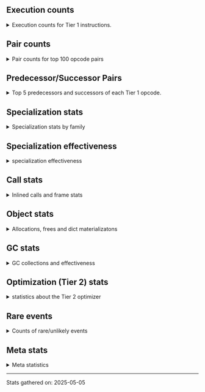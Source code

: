 ## Execution counts

<details>
<summary> Execution counts for Tier 1 instructions. </summary>


The "miss ratio" column shows the percentage of times the instruction
executed that it deoptimized. When this happens, the base unspecialized
instruction is not counted.

<table>
<thead>
<tr>
<th align="left">Name</th>
<th align="right">Base Count</th>
<th align="right">Head Count</th>
<th align="right">Change</th>
</tr>
</thead>
<tbody>
<tr>
<td align="left">BUILD_TUPLE</td>
<td align="right">3,787,380</td>
<td align="right">19,380</td>
<td align="right">-99.5%</td>
</tr>
<tr>
<td align="left">EXTENDED_ARG</td>
<td align="right">4,617,600</td>
<td align="right">271,120</td>
<td align="right">-94.1%</td>
</tr>
<tr>
<td align="left">CALL_METHOD_DESCRIPTOR_FAST_WITH_KEYWORDS</td>
<td align="right">2,328,000</td>
<td align="right">154,760</td>
<td align="right">-93.4%</td>
</tr>
<tr>
<td align="left">CALL_BOUND_METHOD_GENERAL</td>
<td align="right">2,764,800</td>
<td align="right">202,340</td>
<td align="right">-92.7%</td>
</tr>
<tr>
<td align="left">NOP</td>
<td align="right">2,803,260</td>
<td align="right">268,860</td>
<td align="right">-90.4%</td>
</tr>
<tr>
<td align="left">CALL_BUILTIN_O</td>
<td align="right">9,436,800</td>
<td align="right">906,320</td>
<td align="right">-90.4%</td>
</tr>
<tr>
<td align="left">POP_TOP</td>
<td align="right">24,020,700</td>
<td align="right">2,352,700</td>
<td align="right">-90.2%</td>
</tr>
<tr>
<td align="left">LOAD_ATTR_METHOD_NO_DICT</td>
<td align="right">8,107,320</td>
<td align="right">816,320</td>
<td align="right">-89.9%</td>
</tr>
<tr>
<td align="left">CALL_METHOD_DESCRIPTOR_FAST</td>
<td align="right">5,664,000</td>
<td align="right">574,300</td>
<td align="right">-89.9%</td>
</tr>
<tr>
<td align="left">LOAD_CONST_IMMORTAL</td>
<td align="right">24,096,640</td>
<td align="right">2,677,060</td>
<td align="right">-88.9%</td>
</tr>
<tr>
<td align="left">POP_JUMP_IF_NONE</td>
<td align="right">8,640,000</td>
<td align="right">979,160</td>
<td align="right">-88.7%</td>
</tr>
<tr>
<td align="left">CALL_TYPE_1</td>
<td align="right">2,841,600</td>
<td align="right">323,040</td>
<td align="right">-88.6%</td>
</tr>
<tr>
<td align="left">IS_OP</td>
<td align="right">5,702,460</td>
<td align="right">665,340</td>
<td align="right">-88.3%</td>
</tr>
<tr>
<td align="left">LOAD_FAST_LOAD_FAST</td>
<td align="right">7,147,500</td>
<td align="right">852,080</td>
<td align="right">-88.1%</td>
</tr>
<tr>
<td align="left">LOAD_GLOBAL_BUILTIN</td>
<td align="right">26,208,060</td>
<td align="right">3,210,700</td>
<td align="right">-87.7%</td>
</tr>
<tr>
<td align="left">RETURN_VALUE</td>
<td align="right">29,555,240</td>
<td align="right">3,636,540</td>
<td align="right">-87.7%</td>
</tr>
<tr>
<td align="left">LOAD_ATTR_NONDESCRIPTOR_WITH_VALUES</td>
<td align="right">5,894,400</td>
<td align="right">776,640</td>
<td align="right">-86.8%</td>
</tr>
<tr>
<td align="left">STORE_FAST</td>
<td align="right">28,281,480</td>
<td align="right">3,871,820</td>
<td align="right">-86.3%</td>
</tr>
<tr>
<td align="left">TO_BOOL_INT</td>
<td align="right">2,539,200</td>
<td align="right">347,860</td>
<td align="right">-86.3%</td>
</tr>
<tr>
<td align="left">CALL_PY_GENERAL</td>
<td align="right">3,033,660</td>
<td align="right">453,780</td>
<td align="right">-85.0%</td>
</tr>
<tr>
<td align="left">BINARY_OP</td>
<td align="right">5,271,980</td>
<td align="right">807,520</td>
<td align="right">-84.7%</td>
</tr>
<tr>
<td align="left">CALL_LEN</td>
<td align="right">5,193,600</td>
<td align="right">800,960</td>
<td align="right">-84.6%</td>
</tr>
<tr>
<td align="left">CONTAINS_OP_DICT</td>
<td align="right">2,596,800</td>
<td align="right">405,460</td>
<td align="right">-84.4%</td>
</tr>
<tr>
<td align="left">LOAD_ATTR_METHOD_WITH_VALUES</td>
<td align="right">11,376,120</td>
<td align="right">1,814,360</td>
<td align="right">-84.1%</td>
</tr>
<tr>
<td align="left">LOAD_FAST</td>
<td align="right">143,459,920</td>
<td align="right">23,364,400</td>
<td align="right">-83.7%</td>
</tr>
<tr>
<td align="left">JUMP_FORWARD</td>
<td align="right">2,635,260</td>
<td align="right">443,920</td>
<td align="right">-83.2%</td>
</tr>
<tr>
<td align="left">CALL_METHOD_DESCRIPTOR_NOARGS</td>
<td align="right">3,129,660</td>
<td align="right">530,460</td>
<td align="right">-83.1%</td>
</tr>
<tr>
<td align="left">LOAD_ATTR_INSTANCE_VALUE</td>
<td align="right">49,332,260</td>
<td align="right">8,377,100</td>
<td align="right">-83.0%</td>
</tr>
<tr>
<td align="left">TO_BOOL_BOOL</td>
<td align="right">9,086,480</td>
<td align="right">1,562,980</td>
<td align="right">-82.8%</td>
</tr>
<tr>
<td align="left">CALL_PY_EXACT_ARGS</td>
<td align="right">11,317,440</td>
<td align="right">1,976,060</td>
<td align="right">-82.5%</td>
</tr>
<tr>
<td align="left">RESUME_CHECK</td>
<td align="right">23,200,040</td>
<td align="right">4,195,120</td>
<td align="right">-81.9%</td>
</tr>
<tr>
<td align="left">PUSH_NULL</td>
<td align="right">6,222,520</td>
<td align="right">1,132,640</td>
<td align="right">-81.8%</td>
</tr>
<tr>
<td align="left">POP_JUMP_IF_FALSE</td>
<td align="right">35,132,500</td>
<td align="right">6,474,320</td>
<td align="right">-81.6%</td>
</tr>
<tr>
<td align="left">CALL_BUILTIN_FAST</td>
<td align="right">5,899,220</td>
<td align="right">1,090,560</td>
<td align="right">-81.5%</td>
</tr>
<tr>
<td align="left">POP_JUMP_IF_TRUE</td>
<td align="right">5,899,260</td>
<td align="right">1,108,720</td>
<td align="right">-81.2%</td>
</tr>
<tr>
<td align="left">TO_BOOL_ALWAYS_TRUE</td>
<td align="right">8,824,480</td>
<td align="right">1,725,940</td>
<td align="right">-80.4%</td>
</tr>
<tr>
<td align="left">LOAD_ATTR_METHOD_LAZY_DICT</td>
<td align="right">8,938,800</td>
<td align="right">1,840,060</td>
<td align="right">-79.4%</td>
</tr>
<tr>
<td align="left">COMPARE_OP_INT</td>
<td align="right">11,956,100</td>
<td align="right">2,541,780</td>
<td align="right">-78.7%</td>
</tr>
<tr>
<td align="left">LOAD_GLOBAL_MODULE</td>
<td align="right">15,203,300</td>
<td align="right">3,320,420</td>
<td align="right">-78.2%</td>
</tr>
<tr>
<td align="left">LOAD_CONST_MORTAL</td>
<td align="right">5,731,340</td>
<td align="right">1,268,000</td>
<td align="right">-77.9%</td>
</tr>
<tr>
<td align="left">CALL_METHOD_DESCRIPTOR_O</td>
<td align="right">5,847,660</td>
<td align="right">1,320,060</td>
<td align="right">-77.4%</td>
</tr>
<tr>
<td align="left">CALL_BOUND_METHOD_EXACT_ARGS</td>
<td align="right">5,905,200</td>
<td align="right">1,377,600</td>
<td align="right">-76.7%</td>
</tr>
<tr>
<td align="left">LOAD_SMALL_INT</td>
<td align="right">9,019,260</td>
<td align="right">2,156,760</td>
<td align="right">-76.1%</td>
</tr>
<tr>
<td align="left">ENTER_EXECUTOR</td>
<td align="right">2,766,080</td>
<td align="right">1,194,900</td>
<td align="right">-56.8%</td>
</tr>
<tr>
<td align="left">FOR_ITER_TUPLE</td>
<td align="right">80,640</td>
<td align="right">52,580</td>
<td align="right">-34.8%</td>
</tr>
<tr>
<td align="left">GET_ITER</td>
<td align="right">327,420</td>
<td align="right">271,300</td>
<td align="right">-17.1%</td>
</tr>
<tr>
<td align="left">STORE_FAST_STORE_FAST</td>
<td align="right">192,060</td>
<td align="right">164,000</td>
<td align="right">-14.6%</td>
</tr>
<tr>
<td align="left">UNPACK_SEQUENCE_TWO_TUPLE</td>
<td align="right">192,060</td>
<td align="right">164,000</td>
<td align="right">-14.6%</td>
</tr>
<tr>
<td align="left">CALL_NON_PY_GENERAL</td>
<td align="right">365,100</td>
<td align="right">337,040</td>
<td align="right">-7.7%</td>
</tr>
<tr>
<td align="left">FOR_ITER</td>
<td align="right">402,080</td>
<td align="right">374,000</td>
<td align="right">-7.0%</td>
</tr>
<tr>
<td align="left">LOAD_ATTR</td>
<td align="right">403,960</td>
<td align="right">375,880</td>
<td align="right">-7.0%</td>
</tr>
<tr>
<td align="left">COMPARE_OP</td>
<td align="right">299,160</td>
<td align="right">307,400</td>
<td align="right">2.8%</td>
</tr>
<tr>
<td align="left">TO_BOOL_NONE</td>
<td align="right">58,800</td>
<td align="right">58,560</td>
<td align="right">-0.4%</td>
</tr>
<tr>
<td align="left">STORE_SUBSCR_DICT</td>
<td align="right">3,768,000</td>
<td align="right"></td>
<td align="right"></td>
</tr>
<tr>
<td align="left">STORE_ATTR_INSTANCE_VALUE</td>
<td align="right">864,000</td>
<td align="right">864,000</td>
<td align="right">0.0%</td>
</tr>
<tr>
<td align="left">POP_ITER</td>
<td align="right">309,460</td>
<td align="right">309,460</td>
<td align="right">0.0%</td>
</tr>
<tr>
<td align="left">COPY</td>
<td align="right">249,600</td>
<td align="right">249,600</td>
<td align="right">0.0%</td>
</tr>
<tr>
<td align="left">JUMP_BACKWARD_JIT</td>
<td align="right">194,620</td>
<td align="right">194,620</td>
<td align="right">0.0%</td>
</tr>
<tr>
<td align="left">LOAD_ATTR_MODULE</td>
<td align="right">192,300</td>
<td align="right">192,300</td>
<td align="right">0.0%</td>
</tr>
<tr>
<td align="left">SWAP</td>
<td align="right">192,000</td>
<td align="right">192,000</td>
<td align="right">0.0%</td>
</tr>
<tr>
<td align="left">CALL_BUILTIN_CLASS</td>
<td align="right">153,660</td>
<td align="right">153,660</td>
<td align="right">0.0%</td>
</tr>
<tr>
<td align="left">POP_JUMP_IF_NOT_NONE</td>
<td align="right">115,260</td>
<td align="right">115,260</td>
<td align="right">0.0%</td>
</tr>
<tr>
<td align="left">CALL_ISINSTANCE</td>
<td align="right">115,200</td>
<td align="right">115,200</td>
<td align="right">0.0%</td>
</tr>
<tr>
<td align="left">CALL_KW_NON_PY</td>
<td align="right">96,000</td>
<td align="right">96,000</td>
<td align="right">0.0%</td>
</tr>
<tr>
<td align="left">BINARY_SUBSCR_TUPLE_INT</td>
<td align="right">76,860</td>
<td align="right">76,860</td>
<td align="right">0.0%</td>
</tr>
<tr>
<td align="left">INTERPRETER_EXIT</td>
<td align="right">76,800</td>
<td align="right">76,800</td>
<td align="right">0.0%</td>
</tr>
<tr>
<td align="left">BUILD_MAP</td>
<td align="right">76,800</td>
<td align="right">76,800</td>
<td align="right">0.0%</td>
</tr>
<tr>
<td align="left">BINARY_OP_ADD_INT</td>
<td align="right">76,800</td>
<td align="right">76,800</td>
<td align="right">0.0%</td>
</tr>
<tr>
<td align="left">EXIT_INIT_CHECK</td>
<td align="right">57,600</td>
<td align="right">57,600</td>
<td align="right">0.0%</td>
</tr>
<tr>
<td align="left">CALL_ALLOC_AND_ENTER_INIT</td>
<td align="right">57,600</td>
<td align="right">57,600</td>
<td align="right">0.0%</td>
</tr>
<tr>
<td align="left">CALL_KW_PY</td>
<td align="right">57,600</td>
<td align="right">57,600</td>
<td align="right">0.0%</td>
</tr>
<tr>
<td align="left">TO_BOOL</td>
<td align="right">38,540</td>
<td align="right">38,540</td>
<td align="right">0.0%</td>
</tr>
<tr>
<td align="left">BINARY_SUBSCR_LIST_INT</td>
<td align="right">38,400</td>
<td align="right">38,400</td>
<td align="right">0.0%</td>
</tr>
<tr>
<td align="left">COMPARE_OP_STR</td>
<td align="right">38,400</td>
<td align="right">38,400</td>
<td align="right">0.0%</td>
</tr>
<tr>
<td align="left">FOR_ITER_LIST</td>
<td align="right">38,400</td>
<td align="right">38,400</td>
<td align="right">0.0%</td>
</tr>
<tr>
<td align="left">CALL_FUNCTION_EX</td>
<td align="right">19,320</td>
<td align="right">19,320</td>
<td align="right">0.0%</td>
</tr>
<tr>
<td align="left">CONTAINS_OP</td>
<td align="right">19,240</td>
<td align="right">19,240</td>
<td align="right">0.0%</td>
</tr>
<tr>
<td align="left">BINARY_SUBSCR_DICT</td>
<td align="right">19,200</td>
<td align="right">19,200</td>
<td align="right">0.0%</td>
</tr>
<tr>
<td align="left">FOR_ITER_RANGE</td>
<td align="right">1,020</td>
<td align="right">1,020</td>
<td align="right">0.0%</td>
</tr>
<tr>
<td align="left">CALL</td>
<td align="right">260</td>
<td align="right">260</td>
<td align="right">0.0%</td>
</tr>
<tr>
<td align="left">LOAD_GLOBAL</td>
<td align="right">180</td>
<td align="right">180</td>
<td align="right">0.0%</td>
</tr>
<tr>
<td align="left">LOAD_DEREF</td>
<td align="right">120</td>
<td align="right">120</td>
<td align="right">0.0%</td>
</tr>
<tr>
<td align="left">MAKE_FUNCTION</td>
<td align="right">60</td>
<td align="right">60</td>
<td align="right">0.0%</td>
</tr>
<tr>
<td align="left">BUILD_LIST</td>
<td align="right">60</td>
<td align="right">60</td>
<td align="right">0.0%</td>
</tr>
<tr>
<td align="left">CALL_INTRINSIC_1</td>
<td align="right">60</td>
<td align="right">60</td>
<td align="right">0.0%</td>
</tr>
<tr>
<td align="left">COPY_FREE_VARS</td>
<td align="right">60</td>
<td align="right">60</td>
<td align="right">0.0%</td>
</tr>
<tr>
<td align="left">LIST_EXTEND</td>
<td align="right">60</td>
<td align="right">60</td>
<td align="right">0.0%</td>
</tr>
<tr>
<td align="left">MAKE_CELL</td>
<td align="right">60</td>
<td align="right">60</td>
<td align="right">0.0%</td>
</tr>
<tr>
<td align="left">SET_FUNCTION_ATTRIBUTE</td>
<td align="right">60</td>
<td align="right">60</td>
<td align="right">0.0%</td>
</tr>
<tr>
<td align="left">STORE_DEREF</td>
<td align="right">60</td>
<td align="right">60</td>
<td align="right">0.0%</td>
</tr>
<tr>
<td align="left">BINARY_OP_SUBTRACT_FLOAT</td>
<td align="right">60</td>
<td align="right">60</td>
<td align="right">0.0%</td>
</tr>
<tr>
<td align="left">BINARY_SUBSCR</td>
<td align="right">20</td>
<td align="right">20</td>
<td align="right">0.0%</td>
</tr>
<tr>
<td align="left">UNPACK_SEQUENCE</td>
<td align="right">20</td>
<td align="right">20</td>
<td align="right">0.0%</td>
</tr>
<tr>
<td align="left">NOT_TAKEN</td>
<td align="right"></td>
<td align="right">52,580</td>
<td align="right"></td>
</tr>
</tbody>
</table>


</details>

## Pair counts

<details>
<summary> Pair counts for top 100 opcode pairs </summary>


Pairs of specialized operations that deoptimize and are then followed by
the corresponding unspecialized instruction are not counted as pairs.

Not included in comparative output.


</details>

## Predecessor/Successor Pairs

<details>
<summary> Top 5 predecessors and successors of each Tier 1 opcode. </summary>


This does not include the unspecialized instructions that occur after a
specialized instruction deoptimizes.

Not included in comparative output.


</details>

## Specialization stats

<details>
<summary> Specialization stats by family </summary>

### BINARY_OP

<details>
<summary> specialization stats for BINARY_OP family </summary>

<table>
<thead>
<tr>
<th align="left">Kind</th>
<th align="right">Base Count</th>
<th align="right">Base Ratio</th>
<th align="right">Head Count</th>
<th align="right">Head Ratio</th>
<th align="right">Change</th>
</tr>
</thead>
<tbody>
<tr>
<td align="left">
deferred
<details>
<summary>ⓘ</summary>

Lists the number of "deferred" (i.e. not specialized) instructions executed.
</details>
</td>
<td align="right">5,270,420</td>
<td align="right">98.5%</td>
<td align="right">807,080</td>
<td align="right">91.3%</td>
<td align="right">-84.7%</td>
</tr>
<tr>
<td align="left">
hit
<details>
<summary>ⓘ</summary>

Specialized instructions that complete.
</details>
</td>
<td align="right">76,860</td>
<td align="right">1.4%</td>
<td align="right">76,860</td>
<td align="right">8.7%</td>
<td align="right">0.0%</td>
</tr>
</tbody>
</table>

<table>
<thead>
<tr>
<th align="left">Success</th>
<th align="right">Base Count</th>
<th align="right">Base Ratio</th>
<th align="right">Head Count</th>
<th align="right">Head Ratio</th>
<th align="right">Change</th>
</tr>
</thead>
<tbody>
<tr>
<td align="left">Failure</td>
<td align="right">1,540</td>
<td align="right">98.7%</td>
<td align="right">420</td>
<td align="right">95.5%</td>
<td align="right">-72.7%</td>
</tr>
<tr>
<td align="left">Success</td>
<td align="right">20</td>
<td align="right">1.3%</td>
<td align="right">20</td>
<td align="right">4.5%</td>
<td align="right">0.0%</td>
</tr>
</tbody>
</table>

<table>
<thead>
<tr>
<th align="left">Failure kind</th>
<th align="right">Base Count</th>
<th align="right">Base Ratio</th>
<th align="right">Head Count</th>
<th align="right">Head Ratio</th>
<th align="right">Change</th>
</tr>
</thead>
<tbody>
<tr>
<td align="left">add other</td>
<td align="right">1,500</td>
<td align="right">97.4%</td>
<td align="right">380</td>
<td align="right">90.5%</td>
<td align="right">-74.7%</td>
</tr>
<tr>
<td align="left">rshift</td>
<td align="right">40</td>
<td align="right">2.6%</td>
<td align="right">40</td>
<td align="right">9.5%</td>
<td align="right">0.0%</td>
</tr>
</tbody>
</table>


</details>

### BINARY_SUBSCR

<details>
<summary> specialization stats for BINARY_SUBSCR family </summary>

<table>
<thead>
<tr>
<th align="left">Kind</th>
<th align="right">Base Count</th>
<th align="right">Base Ratio</th>
<th align="right">Head Count</th>
<th align="right">Head Ratio</th>
<th align="right">Change</th>
</tr>
</thead>
<tbody>
<tr>
<td align="left">
hit
<details>
<summary>ⓘ</summary>

Specialized instructions that complete.
</details>
</td>
<td align="right">1,363,260</td>
<td align="right">100.0%</td>
<td align="right">1,363,260</td>
<td align="right">100.0%</td>
<td align="right">0.0%</td>
</tr>
</tbody>
</table>

<table>
<thead>
<tr>
<th align="left">Success</th>
<th align="right">Base Count</th>
<th align="right">Base Ratio</th>
<th align="right">Head Count</th>
<th align="right">Head Ratio</th>
<th align="right">Change</th>
</tr>
</thead>
<tbody>
<tr>
<td align="left">Success</td>
<td align="right">20</td>
<td align="right">100.0%</td>
<td align="right">20</td>
<td align="right">100.0%</td>
<td align="right">0.0%</td>
</tr>
<tr>
<td align="left">Failure</td>
<td align="right">0</td>
<td align="right">0.0%</td>
<td align="right">0</td>
<td align="right">0.0%</td>
<td align="right"></td>
</tr>
</tbody>
</table>


</details>

### CALL

<details>
<summary> specialization stats for CALL family </summary>

<table>
<thead>
<tr>
<th align="left">Kind</th>
<th align="right">Base Count</th>
<th align="right">Base Ratio</th>
<th align="right">Head Count</th>
<th align="right">Head Ratio</th>
<th align="right">Change</th>
</tr>
</thead>
<tbody>
<tr>
<td align="left">
miss
<details>
<summary>ⓘ</summary>

Specialized instructions that deopt.
</details>
</td>
<td align="right">699,600</td>
<td align="right">0.7%</td>
<td align="right">363,000</td>
<td align="right">0.3%</td>
<td align="right">-48.1%</td>
</tr>
<tr>
<td align="left">
deferred
<details>
<summary>ⓘ</summary>

Lists the number of "deferred" (i.e. not specialized) instructions executed.
</details>
</td>
<td align="right">686,400</td>
<td align="right">0.6%</td>
<td align="right">356,160</td>
<td align="right">0.3%</td>
<td align="right">-48.1%</td>
</tr>
<tr>
<td align="left">
hit
<details>
<summary>ⓘ</summary>

Specialized instructions that complete.
</details>
</td>
<td align="right">105,682,020</td>
<td align="right">99.3%</td>
<td align="right">106,012,260</td>
<td align="right">99.7%</td>
<td align="right">0.3%</td>
</tr>
</tbody>
</table>

<table>
<thead>
<tr>
<th align="left">Success</th>
<th align="right">Base Count</th>
<th align="right">Base Ratio</th>
<th align="right">Head Count</th>
<th align="right">Head Ratio</th>
<th align="right">Change</th>
</tr>
</thead>
<tbody>
<tr>
<td align="left">Success</td>
<td align="right">13,460</td>
<td align="right">100.0%</td>
<td align="right">7,100</td>
<td align="right">100.0%</td>
<td align="right">-47.3%</td>
</tr>
<tr>
<td align="left">Failure</td>
<td align="right">0</td>
<td align="right">0.0%</td>
<td align="right">0</td>
<td align="right">0.0%</td>
<td align="right"></td>
</tr>
</tbody>
</table>


</details>

### COMPARE_OP

<details>
<summary> specialization stats for COMPARE_OP family </summary>

<table>
<thead>
<tr>
<th align="left">Kind</th>
<th align="right">Base Count</th>
<th align="right">Base Ratio</th>
<th align="right">Head Count</th>
<th align="right">Head Ratio</th>
<th align="right">Change</th>
</tr>
</thead>
<tbody>
<tr>
<td align="left">
miss
<details>
<summary>ⓘ</summary>

Specialized instructions that deopt.
</details>
</td>
<td align="right">163,920</td>
<td align="right">0.8%</td>
<td align="right">157,320</td>
<td align="right">0.7%</td>
<td align="right">-4.0%</td>
</tr>
<tr>
<td align="left">
deferred
<details>
<summary>ⓘ</summary>

Lists the number of "deferred" (i.e. not specialized) instructions executed.
</details>
</td>
<td align="right">291,840</td>
<td align="right">1.4%</td>
<td align="right">299,360</td>
<td align="right">1.4%</td>
<td align="right">2.6%</td>
</tr>
<tr>
<td align="left">
hit
<details>
<summary>ⓘ</summary>

Specialized instructions that complete.
</details>
</td>
<td align="right">20,859,360</td>
<td align="right">97.8%</td>
<td align="right">20,858,320</td>
<td align="right">97.8%</td>
<td align="right">-0.0%</td>
</tr>
</tbody>
</table>

<table>
<thead>
<tr>
<th align="left">Success</th>
<th align="right">Base Count</th>
<th align="right">Base Ratio</th>
<th align="right">Head Count</th>
<th align="right">Head Ratio</th>
<th align="right">Change</th>
</tr>
</thead>
<tbody>
<tr>
<td align="left">Failure</td>
<td align="right">7,320</td>
<td align="right">70.1%</td>
<td align="right">8,040</td>
<td align="right">72.8%</td>
<td align="right">9.8%</td>
</tr>
<tr>
<td align="left">Success</td>
<td align="right">3,120</td>
<td align="right">29.9%</td>
<td align="right">3,000</td>
<td align="right">27.2%</td>
<td align="right">-3.8%</td>
</tr>
</tbody>
</table>

<table>
<thead>
<tr>
<th align="left">Failure kind</th>
<th align="right">Base Count</th>
<th align="right">Base Ratio</th>
<th align="right">Head Count</th>
<th align="right">Head Ratio</th>
<th align="right">Change</th>
</tr>
</thead>
<tbody>
<tr>
<td align="left">big int</td>
<td align="right">7,320</td>
<td align="right">100.0%</td>
<td align="right">8,040</td>
<td align="right">100.0%</td>
<td align="right">9.8%</td>
</tr>
</tbody>
</table>


</details>

### CONTAINS_OP

<details>
<summary> specialization stats for CONTAINS_OP family </summary>

<table>
<thead>
<tr>
<th align="left">Kind</th>
<th align="right">Base Count</th>
<th align="right">Base Ratio</th>
<th align="right">Head Count</th>
<th align="right">Head Ratio</th>
<th align="right">Change</th>
</tr>
</thead>
<tbody>
<tr>
<td align="left">
deferred
<details>
<summary>ⓘ</summary>

Lists the number of "deferred" (i.e. not specialized) instructions executed.
</details>
</td>
<td align="right">19,200</td>
<td align="right">0.5%</td>
<td align="right">19,200</td>
<td align="right">0.5%</td>
<td align="right">0.0%</td>
</tr>
<tr>
<td align="left">
hit
<details>
<summary>ⓘ</summary>

Specialized instructions that complete.
</details>
</td>
<td align="right">3,840,000</td>
<td align="right">99.5%</td>
<td align="right">3,840,000</td>
<td align="right">99.5%</td>
<td align="right">0.0%</td>
</tr>
</tbody>
</table>

<table>
<thead>
<tr>
<th align="left">Success</th>
<th align="right">Base Count</th>
<th align="right">Base Ratio</th>
<th align="right">Head Count</th>
<th align="right">Head Ratio</th>
<th align="right">Change</th>
</tr>
</thead>
<tbody>
<tr>
<td align="left">Success</td>
<td align="right">0</td>
<td align="right">0.0%</td>
<td align="right">0</td>
<td align="right">0.0%</td>
<td align="right"></td>
</tr>
<tr>
<td align="left">Failure</td>
<td align="right">40</td>
<td align="right">100.0%</td>
<td align="right">40</td>
<td align="right">100.0%</td>
<td align="right">0.0%</td>
</tr>
</tbody>
</table>

<table>
<thead>
<tr>
<th align="left">Failure kind</th>
<th align="right">Base Count</th>
<th align="right">Base Ratio</th>
<th align="right">Head Count</th>
<th align="right">Head Ratio</th>
<th align="right">Change</th>
</tr>
</thead>
<tbody>
<tr>
<td align="left">list</td>
<td align="right">40</td>
<td align="right">100.0%</td>
<td align="right">40</td>
<td align="right">100.0%</td>
<td align="right">0.0%</td>
</tr>
</tbody>
</table>


</details>

### FOR_ITER

<details>
<summary> specialization stats for FOR_ITER family </summary>

<table>
<thead>
<tr>
<th align="left">Kind</th>
<th align="right">Base Count</th>
<th align="right">Base Ratio</th>
<th align="right">Head Count</th>
<th align="right">Head Ratio</th>
<th align="right">Change</th>
</tr>
</thead>
<tbody>
<tr>
<td align="left">
hit
<details>
<summary>ⓘ</summary>

Specialized instructions that complete.
</details>
</td>
<td align="right">120,060</td>
<td align="right">23.0%</td>
<td align="right">92,000</td>
<td align="right">19.7%</td>
<td align="right">-23.4%</td>
</tr>
<tr>
<td align="left">
deferred
<details>
<summary>ⓘ</summary>

Lists the number of "deferred" (i.e. not specialized) instructions executed.
</details>
</td>
<td align="right">401,960</td>
<td align="right">77.0%</td>
<td align="right">373,900</td>
<td align="right">80.2%</td>
<td align="right">-7.0%</td>
</tr>
</tbody>
</table>

<table>
<thead>
<tr>
<th align="left">Success</th>
<th align="right">Base Count</th>
<th align="right">Base Ratio</th>
<th align="right">Head Count</th>
<th align="right">Head Ratio</th>
<th align="right">Change</th>
</tr>
</thead>
<tbody>
<tr>
<td align="left">Failure</td>
<td align="right">120</td>
<td align="right">100.0%</td>
<td align="right">100</td>
<td align="right">100.0%</td>
<td align="right">-16.7%</td>
</tr>
<tr>
<td align="left">Success</td>
<td align="right">0</td>
<td align="right">0.0%</td>
<td align="right">0</td>
<td align="right">0.0%</td>
<td align="right"></td>
</tr>
</tbody>
</table>

<table>
<thead>
<tr>
<th align="left">Failure kind</th>
<th align="right">Base Count</th>
<th align="right">Base Ratio</th>
<th align="right">Head Count</th>
<th align="right">Head Ratio</th>
<th align="right">Change</th>
</tr>
</thead>
<tbody>
<tr>
<td align="left">itertools</td>
<td align="right">80</td>
<td align="right">66.7%</td>
<td align="right">60</td>
<td align="right">60.0%</td>
<td align="right">-25.0%</td>
</tr>
<tr>
<td align="left">enumerate</td>
<td align="right">40</td>
<td align="right">33.3%</td>
<td align="right">40</td>
<td align="right">40.0%</td>
<td align="right">0.0%</td>
</tr>
</tbody>
</table>


</details>

### LOAD_ATTR

<details>
<summary> specialization stats for LOAD_ATTR family </summary>

<table>
<thead>
<tr>
<th align="left">Kind</th>
<th align="right">Base Count</th>
<th align="right">Base Ratio</th>
<th align="right">Head Count</th>
<th align="right">Head Ratio</th>
<th align="right">Change</th>
</tr>
</thead>
<tbody>
<tr>
<td align="left">
deferred
<details>
<summary>ⓘ</summary>

Lists the number of "deferred" (i.e. not specialized) instructions executed.
</details>
</td>
<td align="right">403,320</td>
<td align="right">0.3%</td>
<td align="right">375,260</td>
<td align="right">0.3%</td>
<td align="right">-7.0%</td>
</tr>
<tr>
<td align="left">
hit
<details>
<summary>ⓘ</summary>

Specialized instructions that complete.
</details>
</td>
<td align="right">144,519,180</td>
<td align="right">99.7%</td>
<td align="right">144,519,180</td>
<td align="right">99.7%</td>
<td align="right">0.0%</td>
</tr>
</tbody>
</table>

<table>
<thead>
<tr>
<th align="left">Success</th>
<th align="right">Base Count</th>
<th align="right">Base Ratio</th>
<th align="right">Head Count</th>
<th align="right">Head Ratio</th>
<th align="right">Change</th>
</tr>
</thead>
<tbody>
<tr>
<td align="left">Failure</td>
<td align="right">380</td>
<td align="right">61.3%</td>
<td align="right">360</td>
<td align="right">60.0%</td>
<td align="right">-5.3%</td>
</tr>
<tr>
<td align="left">Success</td>
<td align="right">240</td>
<td align="right">38.7%</td>
<td align="right">240</td>
<td align="right">40.0%</td>
<td align="right">0.0%</td>
</tr>
</tbody>
</table>

<table>
<thead>
<tr>
<th align="left">Failure kind</th>
<th align="right">Base Count</th>
<th align="right">Base Ratio</th>
<th align="right">Head Count</th>
<th align="right">Head Ratio</th>
<th align="right">Change</th>
</tr>
</thead>
<tbody>
<tr>
<td align="left">method</td>
<td align="right">360</td>
<td align="right">94.7%</td>
<td align="right">340</td>
<td align="right">94.4%</td>
<td align="right">-5.6%</td>
</tr>
</tbody>
</table>


</details>

### LOAD_GLOBAL

<details>
<summary> specialization stats for LOAD_GLOBAL family </summary>

<table>
<thead>
<tr>
<th align="left">Kind</th>
<th align="right">Base Count</th>
<th align="right">Base Ratio</th>
<th align="right">Head Count</th>
<th align="right">Head Ratio</th>
<th align="right">Change</th>
</tr>
</thead>
<tbody>
<tr>
<td align="left">
hit
<details>
<summary>ⓘ</summary>

Specialized instructions that complete.
</details>
</td>
<td align="right">41,411,360</td>
<td align="right">100.0%</td>
<td align="right">6,531,120</td>
<td align="right">100.0%</td>
<td align="right">-84.2%</td>
</tr>
</tbody>
</table>

<table>
<thead>
<tr>
<th align="left">Success</th>
<th align="right">Base Count</th>
<th align="right">Base Ratio</th>
<th align="right">Head Count</th>
<th align="right">Head Ratio</th>
<th align="right">Change</th>
</tr>
</thead>
<tbody>
<tr>
<td align="left">Success</td>
<td align="right">180</td>
<td align="right">100.0%</td>
<td align="right">180</td>
<td align="right">100.0%</td>
<td align="right">0.0%</td>
</tr>
<tr>
<td align="left">Failure</td>
<td align="right">0</td>
<td align="right">0.0%</td>
<td align="right">0</td>
<td align="right">0.0%</td>
<td align="right"></td>
</tr>
</tbody>
</table>


</details>

### STORE_ATTR

<details>
<summary> specialization stats for STORE_ATTR family </summary>

<table>
<thead>
<tr>
<th align="left">Kind</th>
<th align="right">Base Count</th>
<th align="right">Base Ratio</th>
<th align="right">Head Count</th>
<th align="right">Head Ratio</th>
<th align="right">Change</th>
</tr>
</thead>
<tbody>
<tr>
<td align="left">
hit
<details>
<summary>ⓘ</summary>

Specialized instructions that complete.
</details>
</td>
<td align="right">864,000</td>
<td align="right">100.0%</td>
<td align="right">864,000</td>
<td align="right">100.0%</td>
<td align="right">0.0%</td>
</tr>
</tbody>
</table>


</details>

### STORE_SUBSCR

<details>
<summary> specialization stats for STORE_SUBSCR family </summary>

<table>
<thead>
<tr>
<th align="left">Kind</th>
<th align="right">Base Count</th>
<th align="right">Base Ratio</th>
<th align="right">Head Count</th>
<th align="right">Head Ratio</th>
<th align="right">Change</th>
</tr>
</thead>
<tbody>
<tr>
<td align="left">
hit
<details>
<summary>ⓘ</summary>

Specialized instructions that complete.
</details>
</td>
<td align="right">3,782,400</td>
<td align="right">100.0%</td>
<td align="right">3,782,400</td>
<td align="right">100.0%</td>
<td align="right">0.0%</td>
</tr>
</tbody>
</table>


</details>

### TO_BOOL

<details>
<summary> specialization stats for TO_BOOL family </summary>

<table>
<thead>
<tr>
<th align="left">Kind</th>
<th align="right">Base Count</th>
<th align="right">Base Ratio</th>
<th align="right">Head Count</th>
<th align="right">Head Ratio</th>
<th align="right">Change</th>
</tr>
</thead>
<tbody>
<tr>
<td align="left">
miss
<details>
<summary>ⓘ</summary>

Specialized instructions that deopt.
</details>
</td>
<td align="right">110,080</td>
<td align="right">0.5%</td>
<td align="right">108,180</td>
<td align="right">0.5%</td>
<td align="right">-1.7%</td>
</tr>
<tr>
<td align="left">
hit
<details>
<summary>ⓘ</summary>

Specialized instructions that complete.
</details>
</td>
<td align="right">21,661,340</td>
<td align="right">99.3%</td>
<td align="right">21,662,160</td>
<td align="right">99.3%</td>
<td align="right">0.0%</td>
</tr>
<tr>
<td align="left">
deferred
<details>
<summary>ⓘ</summary>

Lists the number of "deferred" (i.e. not specialized) instructions executed.
</details>
</td>
<td align="right">38,460</td>
<td align="right">0.2%</td>
<td align="right">38,460</td>
<td align="right">0.2%</td>
<td align="right">0.0%</td>
</tr>
</tbody>
</table>

<table>
<thead>
<tr>
<th align="left">Success</th>
<th align="right">Base Count</th>
<th align="right">Base Ratio</th>
<th align="right">Head Count</th>
<th align="right">Head Ratio</th>
<th align="right">Change</th>
</tr>
</thead>
<tbody>
<tr>
<td align="left">Success</td>
<td align="right">2,100</td>
<td align="right">97.2%</td>
<td align="right">2,060</td>
<td align="right">97.2%</td>
<td align="right">-1.9%</td>
</tr>
<tr>
<td align="left">Failure</td>
<td align="right">60</td>
<td align="right">2.8%</td>
<td align="right">60</td>
<td align="right">2.8%</td>
<td align="right">0.0%</td>
</tr>
</tbody>
</table>

<table>
<thead>
<tr>
<th align="left">Failure kind</th>
<th align="right">Base Count</th>
<th align="right">Base Ratio</th>
<th align="right">Head Count</th>
<th align="right">Head Ratio</th>
<th align="right">Change</th>
</tr>
</thead>
<tbody>
<tr>
<td align="left">tuple</td>
<td align="right">40</td>
<td align="right">66.7%</td>
<td align="right">40</td>
<td align="right">66.7%</td>
<td align="right">0.0%</td>
</tr>
<tr>
<td align="left">sequence</td>
<td align="right">20</td>
<td align="right">33.3%</td>
<td align="right">20</td>
<td align="right">33.3%</td>
<td align="right">0.0%</td>
</tr>
</tbody>
</table>


</details>

### UNPACK_SEQUENCE

<details>
<summary> specialization stats for UNPACK_SEQUENCE family </summary>

<table>
<thead>
<tr>
<th align="left">Kind</th>
<th align="right">Base Count</th>
<th align="right">Base Ratio</th>
<th align="right">Head Count</th>
<th align="right">Head Ratio</th>
<th align="right">Change</th>
</tr>
</thead>
<tbody>
<tr>
<td align="left">
hit
<details>
<summary>ⓘ</summary>

Specialized instructions that complete.
</details>
</td>
<td align="right">3,168,060</td>
<td align="right">100.0%</td>
<td align="right">3,168,060</td>
<td align="right">100.0%</td>
<td align="right">0.0%</td>
</tr>
</tbody>
</table>

<table>
<thead>
<tr>
<th align="left">Success</th>
<th align="right">Base Count</th>
<th align="right">Base Ratio</th>
<th align="right">Head Count</th>
<th align="right">Head Ratio</th>
<th align="right">Change</th>
</tr>
</thead>
<tbody>
<tr>
<td align="left">Success</td>
<td align="right">20</td>
<td align="right">100.0%</td>
<td align="right">20</td>
<td align="right">100.0%</td>
<td align="right">0.0%</td>
</tr>
<tr>
<td align="left">Failure</td>
<td align="right">0</td>
<td align="right">0.0%</td>
<td align="right">0</td>
<td align="right">0.0%</td>
<td align="right"></td>
</tr>
</tbody>
</table>


</details>


</details>

## Specialization effectiveness

<details>
<summary> specialization effectiveness </summary>


All entries are execution counts. Should add up to the total number of
Tier 1 instructions executed.

<table>
<thead>
<tr>
<th align="left">Instructions</th>
<th align="right">Base Count</th>
<th align="right">Base Ratio</th>
<th align="right">Head Count</th>
<th align="right">Head Ratio</th>
<th align="right">Change</th>
</tr>
</thead>
<tbody>
<tr>
<td align="left">
Basic
<details>
<summary>ⓘ</summary>

Instructions that are not and cannot be specialized, e.g. `LOAD_FAST`.
</details>
</td>
<td align="right">321,307,340</td>
<td align="right">52.6%</td>
<td align="right">50,377,980</td>
<td align="right">50.6%</td>
<td align="right">-84.3%</td>
</tr>
<tr>
<td align="left">
Specialized hits
<details>
<summary>ⓘ</summary>

Specialized instructions, e.g. `LOAD_ATTR_MODULE` that complete.
</details>
</td>
<td align="right">281,964,080</td>
<td align="right">46.2%</td>
<td align="right">46,593,780</td>
<td align="right">46.8%</td>
<td align="right">-83.5%</td>
</tr>
<tr>
<td align="left">
Not specialized
<details>
<summary>ⓘ</summary>

Instructions that could be specialized but aren't, e.g. `LOAD_ATTR`, `BINARY_SLICE`.
</details>
</td>
<td align="right">6,435,440</td>
<td align="right">1.1%</td>
<td align="right">1,923,060</td>
<td align="right">1.9%</td>
<td align="right">-70.1%</td>
</tr>
<tr>
<td align="left">
Specialized misses
<details>
<summary>ⓘ</summary>

Specialized instructions, e.g. `LOAD_ATTR_MODULE` that deopt.
</details>
</td>
<td align="right">973,620</td>
<td align="right">0.2%</td>
<td align="right">628,560</td>
<td align="right">0.6%</td>
<td align="right">-35.4%</td>
</tr>
</tbody>
</table>

### Deferred by instruction

<details>
<summary> Breakdown of deferred (not specialized) instruction counts by family </summary>

<table>
<thead>
<tr>
<th align="left">Name</th>
<th align="right">Base Count</th>
<th align="right">Base Ratio</th>
<th align="right">Head Count</th>
<th align="right">Head Ratio</th>
<th align="right">Change</th>
</tr>
</thead>
<tbody>
<tr>
<td align="left">BINARY_OP</td>
<td align="right">5,270,420</td>
<td align="right">74.1%</td>
<td align="right">807,080</td>
<td align="right">35.6%</td>
<td align="right">-84.7%</td>
</tr>
<tr>
<td align="left">CALL</td>
<td align="right">686,400</td>
<td align="right">9.7%</td>
<td align="right">356,160</td>
<td align="right">15.7%</td>
<td align="right">-48.1%</td>
</tr>
<tr>
<td align="left">FOR_ITER</td>
<td align="right">401,960</td>
<td align="right">5.7%</td>
<td align="right">373,900</td>
<td align="right">16.5%</td>
<td align="right">-7.0%</td>
</tr>
<tr>
<td align="left">LOAD_ATTR</td>
<td align="right">403,320</td>
<td align="right">5.7%</td>
<td align="right">375,260</td>
<td align="right">16.5%</td>
<td align="right">-7.0%</td>
</tr>
<tr>
<td align="left">COMPARE_OP</td>
<td align="right">291,840</td>
<td align="right">4.1%</td>
<td align="right">299,360</td>
<td align="right">13.2%</td>
<td align="right">2.6%</td>
</tr>
<tr>
<td align="left">TO_BOOL</td>
<td align="right">38,460</td>
<td align="right">0.5%</td>
<td align="right">38,460</td>
<td align="right">1.7%</td>
<td align="right">0.0%</td>
</tr>
<tr>
<td align="left">CONTAINS_OP</td>
<td align="right">19,200</td>
<td align="right">0.3%</td>
<td align="right">19,200</td>
<td align="right">0.8%</td>
<td align="right">0.0%</td>
</tr>
<tr>
<td align="left">BINARY_SLICE</td>
<td align="right">0</td>
<td align="right">0.0%</td>
<td align="right">0</td>
<td align="right">0.0%</td>
<td align="right"></td>
</tr>
<tr>
<td align="left">STORE_SLICE</td>
<td align="right">0</td>
<td align="right">0.0%</td>
<td align="right">0</td>
<td align="right">0.0%</td>
<td align="right"></td>
</tr>
<tr>
<td align="left">CACHE</td>
<td align="right">0</td>
<td align="right">0.0%</td>
<td align="right">0</td>
<td align="right">0.0%</td>
<td align="right"></td>
</tr>
</tbody>
</table>


</details>

### Misses by instruction

<details>
<summary> Breakdown of misses (specialized deopts) instruction counts by family </summary>

<table>
<thead>
<tr>
<th align="left">Name</th>
<th align="right">Base Count</th>
<th align="right">Base Ratio</th>
<th align="right">Head Count</th>
<th align="right">Head Ratio</th>
<th align="right">Change</th>
</tr>
</thead>
<tbody>
<tr>
<td align="left">RESUME</td>
<td align="right">20</td>
<td align="right">0.0%</td>
<td align="right">60</td>
<td align="right">0.0%</td>
<td align="right">200.0%</td>
</tr>
<tr>
<td align="left">RESUME_CHECK</td>
<td align="right">20</td>
<td align="right">0.0%</td>
<td align="right">60</td>
<td align="right">0.0%</td>
<td align="right">200.0%</td>
</tr>
<tr>
<td align="left">CALL_PY_EXACT_ARGS</td>
<td align="right">699,600</td>
<td align="right">71.9%</td>
<td align="right">363,000</td>
<td align="right">57.7%</td>
<td align="right">-48.1%</td>
</tr>
<tr>
<td align="left">COMPARE_OP_INT</td>
<td align="right">163,920</td>
<td align="right">16.8%</td>
<td align="right">157,320</td>
<td align="right">25.0%</td>
<td align="right">-4.0%</td>
</tr>
<tr>
<td align="left">TO_BOOL_NONE</td>
<td align="right">55,120</td>
<td align="right">5.7%</td>
<td align="right">54,060</td>
<td align="right">8.6%</td>
<td align="right">-1.9%</td>
</tr>
<tr>
<td align="left">TO_BOOL_ALWAYS_TRUE</td>
<td align="right">54,960</td>
<td align="right">5.6%</td>
<td align="right">54,120</td>
<td align="right">8.6%</td>
<td align="right">-1.5%</td>
</tr>
<tr>
<td align="left">CACHE</td>
<td align="right">0</td>
<td align="right">0.0%</td>
<td align="right">0</td>
<td align="right">0.0%</td>
<td align="right"></td>
</tr>
<tr>
<td align="left">CALL_FUNCTION_EX</td>
<td align="right">0</td>
<td align="right">0.0%</td>
<td align="right">0</td>
<td align="right">0.0%</td>
<td align="right"></td>
</tr>
<tr>
<td align="left">EXIT_INIT_CHECK</td>
<td align="right">0</td>
<td align="right">0.0%</td>
<td align="right">0</td>
<td align="right">0.0%</td>
<td align="right"></td>
</tr>
<tr>
<td align="left">GET_ITER</td>
<td align="right">0</td>
<td align="right">0.0%</td>
<td align="right">0</td>
<td align="right">0.0%</td>
<td align="right"></td>
</tr>
</tbody>
</table>


</details>


</details>

## Call stats

<details>
<summary> Inlined calls and frame stats </summary>


This shows what fraction of calls to Python functions are inlined (i.e.
not having a call at the C level) and for those that are not, where the
call comes from.  The various categories overlap.

Also includes the count of frame objects created.

<table>
<thead>
<tr>
<th align="left"></th>
<th align="right">Base Count</th>
<th align="right">Base Ratio</th>
<th align="right">Head Count</th>
<th align="right">Head Ratio</th>
<th align="right">Change</th>
</tr>
</thead>
<tbody>
<tr>
<td align="left">Calls to PyEval_EvalDefault</td>
<td align="right">76,860</td>
<td align="right">0.2%</td>
<td align="right">76,860</td>
<td align="right">0.2%</td>
<td align="right">0.0%</td>
</tr>
<tr>
<td align="left">Calls to Python functions inlined</td>
<td align="right">41,472,360</td>
<td align="right">99.8%</td>
<td align="right">41,472,360</td>
<td align="right">99.8%</td>
<td align="right">0.0%</td>
</tr>
<tr>
<td align="left">Calls via PyEval_EvalFrame (total)</td>
<td align="right">76,860</td>
<td align="right">0.2%</td>
<td align="right">76,860</td>
<td align="right">0.2%</td>
<td align="right">0.0%</td>
</tr>
<tr>
<td align="left">Calls via PyEval_EvalFrame (vector)</td>
<td align="right">76,860</td>
<td align="right">0.2%</td>
<td align="right">76,860</td>
<td align="right">0.2%</td>
<td align="right">0.0%</td>
</tr>
<tr>
<td align="left">Calls via PyEval_EvalFrame (generator)</td>
<td align="right">0</td>
<td align="right">0.0%</td>
<td align="right">0</td>
<td align="right">0.0%</td>
<td align="right"></td>
</tr>
<tr>
<td align="left">Calls via PyEval_EvalFrame (legacy)</td>
<td align="right">0</td>
<td align="right">0.0%</td>
<td align="right">0</td>
<td align="right">0.0%</td>
<td align="right"></td>
</tr>
<tr>
<td align="left">Calls via PyEval_EvalFrame (function vectorcall)</td>
<td align="right">76,860</td>
<td align="right">0.2%</td>
<td align="right">76,860</td>
<td align="right">0.2%</td>
<td align="right">0.0%</td>
</tr>
<tr>
<td align="left">Calls via PyEval_EvalFrame (build class)</td>
<td align="right">0</td>
<td align="right">0.0%</td>
<td align="right">0</td>
<td align="right">0.0%</td>
<td align="right"></td>
</tr>
<tr>
<td align="left">Calls via PyEval_EvalFrame (slot)</td>
<td align="right">0</td>
<td align="right">0.0%</td>
<td align="right">0</td>
<td align="right">0.0%</td>
<td align="right"></td>
</tr>
<tr>
<td align="left">Calls via PyEval_EvalFrame (function ex)</td>
<td align="right">60</td>
<td align="right">0.0%</td>
<td align="right">60</td>
<td align="right">0.0%</td>
<td align="right">0.0%</td>
</tr>
<tr>
<td align="left">Calls via PyEval_EvalFrame (api)</td>
<td align="right">0</td>
<td align="right">0.0%</td>
<td align="right">0</td>
<td align="right">0.0%</td>
<td align="right"></td>
</tr>
<tr>
<td align="left">Calls via PyEval_EvalFrame (method)</td>
<td align="right">0</td>
<td align="right">0.0%</td>
<td align="right">0</td>
<td align="right">0.0%</td>
<td align="right"></td>
</tr>
<tr>
<td align="left">Frame objects created</td>
<td align="right">0</td>
<td align="right">0.0%</td>
<td align="right">0</td>
<td align="right">0.0%</td>
<td align="right"></td>
</tr>
<tr>
<td align="left">Frames pushed</td>
<td align="right">41,606,820</td>
<td align="right">100.1%</td>
<td align="right">41,606,820</td>
<td align="right">100.1%</td>
<td align="right">0.0%</td>
</tr>
</tbody>
</table>


</details>

## Object stats

<details>
<summary> Allocations, frees and dict materializatons </summary>


Below, "allocations" means "allocations that are not from a freelist".
Total allocations = "Allocations from freelist" + "Allocations".

"Inline values" is the number of values arrays inlined into objects.

The cache hit/miss numbers are for the MRO cache, split into dunder and
other names.

<table>
<thead>
<tr>
<th align="left"></th>
<th align="right">Base Count</th>
<th align="right">Base Ratio</th>
<th align="right">Head Count</th>
<th align="right">Head Ratio</th>
<th align="right">Change</th>
</tr>
</thead>
<tbody>
<tr>
<td align="left">Mortal increfs</td>
<td align="right">250,859,767</td>
<td align="right">36.5%</td>
<td align="right">494,603,373</td>
<td align="right">71.1%</td>
<td align="right">97.2%</td>
</tr>
<tr>
<td align="left">Mortal decrefs</td>
<td align="right">202,382,280</td>
<td align="right">26.5%</td>
<td align="right">386,341,230</td>
<td align="right">49.5%</td>
<td align="right">90.9%</td>
</tr>
<tr>
<td align="left">Interpreter mortal increfs</td>
<td align="right">284,302,080</td>
<td align="right">41.3%</td>
<td align="right">58,631,620</td>
<td align="right">8.4%</td>
<td align="right">-79.4%</td>
</tr>
<tr>
<td align="left">Immortal decrefs</td>
<td align="right">73,574,840</td>
<td align="right">9.6%</td>
<td align="right">126,403,662</td>
<td align="right">16.2%</td>
<td align="right">71.8%</td>
</tr>
<tr>
<td align="left">Interpreter immortal increfs</td>
<td align="right">69,769,020</td>
<td align="right">10.1%</td>
<td align="right">21,168,460</td>
<td align="right">3.0%</td>
<td align="right">-69.7%</td>
</tr>
<tr>
<td align="left">Interpreter immortal decrefs</td>
<td align="right">114,260,160</td>
<td align="right">15.0%</td>
<td align="right">59,879,380</td>
<td align="right">7.7%</td>
<td align="right">-47.6%</td>
</tr>
<tr>
<td align="left">Immortal increfs</td>
<td align="right">82,670,173</td>
<td align="right">12.0%</td>
<td align="right">121,143,679</td>
<td align="right">17.4%</td>
<td align="right">46.5%</td>
</tr>
<tr>
<td align="left">Interpreter mortal decrefs</td>
<td align="right">372,985,760</td>
<td align="right">48.9%</td>
<td align="right">207,099,940</td>
<td align="right">26.6%</td>
<td align="right">-44.5%</td>
</tr>
<tr>
<td align="left">Method cache dunder misses</td>
<td align="right">3,001</td>
<td align="right"></td>
<td align="right">3,462</td>
<td align="right"></td>
<td align="right">15.4%</td>
</tr>
<tr>
<td align="left">Method cache misses</td>
<td align="right">21,029</td>
<td align="right"></td>
<td align="right">19,594</td>
<td align="right"></td>
<td align="right">-6.8%</td>
</tr>
<tr>
<td align="left">Method cache collisions</td>
<td align="right">23,975</td>
<td align="right"></td>
<td align="right">23,023</td>
<td align="right"></td>
<td align="right">-4.0%</td>
</tr>
<tr>
<td align="left">Method cache dunder hits</td>
<td align="right">227,399</td>
<td align="right"></td>
<td align="right">226,938</td>
<td align="right"></td>
<td align="right">-0.2%</td>
</tr>
<tr>
<td align="left">Allocations to 4 kbytes</td>
<td align="right">115,220</td>
<td align="right">0.3%</td>
<td align="right">115,260</td>
<td align="right">0.3%</td>
<td align="right">0.0%</td>
</tr>
<tr>
<td align="left">Method cache hits</td>
<td align="right">5,029,231</td>
<td align="right"></td>
<td align="right">5,030,646</td>
<td align="right"></td>
<td align="right">0.0%</td>
</tr>
<tr>
<td align="left">Allocations over 4 kbytes</td>
<td align="right">288,060</td>
<td align="right">0.7%</td>
<td align="right">288,100</td>
<td align="right">0.7%</td>
<td align="right">0.0%</td>
</tr>
<tr>
<td align="left">Allocations from freelist</td>
<td align="right">12,212,740</td>
<td align="right">30.1%</td>
<td align="right">12,212,940</td>
<td align="right">30.1%</td>
<td align="right">0.0%</td>
</tr>
<tr>
<td align="left">Frees to freelist</td>
<td align="right">12,270,300</td>
<td align="right"></td>
<td align="right">12,270,500</td>
<td align="right"></td>
<td align="right">0.0%</td>
</tr>
<tr>
<td align="left">Frees</td>
<td align="right">28,338,892</td>
<td align="right"></td>
<td align="right">28,338,489</td>
<td align="right"></td>
<td align="right">-0.0%</td>
</tr>
<tr>
<td align="left">Allocations</td>
<td align="right">28,397,320</td>
<td align="right">69.9%</td>
<td align="right">28,397,440</td>
<td align="right">69.9%</td>
<td align="right">0.0%</td>
</tr>
<tr>
<td align="left">Allocations to 512 bytes</td>
<td align="right">27,994,040</td>
<td align="right">68.9%</td>
<td align="right">27,994,080</td>
<td align="right">68.9%</td>
<td align="right">0.0%</td>
</tr>
<tr>
<td align="left">Inline values</td>
<td align="right">115,200</td>
<td align="right"></td>
<td align="right">115,200</td>
<td align="right"></td>
<td align="right">0.0%</td>
</tr>
<tr>
<td align="left">Materialize dict (on request)</td>
<td align="right">0</td>
<td align="right">0.0%</td>
<td align="right">0</td>
<td align="right">0.0%</td>
<td align="right"></td>
</tr>
<tr>
<td align="left">Materialize dict (new key)</td>
<td align="right">0</td>
<td align="right">0.0%</td>
<td align="right">0</td>
<td align="right">0.0%</td>
<td align="right"></td>
</tr>
<tr>
<td align="left">Materialize dict (too big)</td>
<td align="right">0</td>
<td align="right">0.0%</td>
<td align="right">0</td>
<td align="right">0.0%</td>
<td align="right"></td>
</tr>
<tr>
<td align="left">Materialize dict (str subclass)</td>
<td align="right">0</td>
<td align="right">0.0%</td>
<td align="right">0</td>
<td align="right">0.0%</td>
<td align="right"></td>
</tr>
</tbody>
</table>


</details>

## GC stats

<details>
<summary> GC collections and effectiveness </summary>


Collected/visits gives some measure of efficiency.

<table>
<thead>
<tr>
<th align="right">Generation</th>
<th align="right">Base Collections</th>
<th align="right">Base Objects collected</th>
<th align="right">Base Object visits</th>
<th align="right">Head Collections</th>
<th align="right">Head Objects collected</th>
<th align="right">Head Object visits</th>
</tr>
</thead>
<tbody>
<tr>
<td align="right">0</td>
<td align="right">0</td>
<td align="right">0</td>
<td align="right">0</td>
<td align="right">0</td>
<td align="right">0</td>
<td align="right">0</td>
</tr>
<tr>
<td align="right">1</td>
<td align="right">40</td>
<td align="right">160</td>
<td align="right">65,580</td>
<td align="right">40</td>
<td align="right">160</td>
<td align="right">67,840</td>
</tr>
<tr>
<td align="right">2</td>
<td align="right">0</td>
<td align="right">0</td>
<td align="right">0</td>
<td align="right">0</td>
<td align="right">0</td>
<td align="right">0</td>
</tr>
</tbody>
</table>


</details>

## Optimization (Tier 2) stats

<details>
<summary> statistics about the Tier 2 optimizer </summary>

<table>
<thead>
<tr>
<th align="left"></th>
<th align="right">Base Count</th>
<th align="right">Base Ratio</th>
<th align="right">Head Count</th>
<th align="right">Head Ratio</th>
<th align="right">Change</th>
</tr>
</thead>
<tbody>
<tr>
<td align="left">
Traces executed
<details>
<summary>ⓘ</summary>

The number of traces that were executed
</details>
</td>
<td align="right">5,362,420</td>
<td align="right"></td>
<td align="right">25,007,960</td>
<td align="right"></td>
<td align="right">366.4%</td>
</tr>
<tr>
<td align="left">
Traces created
<details>
<summary>ⓘ</summary>

The number of traces that were successfully created.
</details>
</td>
<td align="right">80</td>
<td align="right">11.8%</td>
<td align="right">200</td>
<td align="right">100.0%</td>
<td align="right">150.0%</td>
</tr>
<tr>
<td align="left">
Uops executed
<details>
<summary>ⓘ</summary>

The total number of uops (micro-operations) that were executed
</details>
</td>
<td align="right">860,961,860</td>
<td align="right">16,055.5%</td>
<td align="right">1,949,456,100</td>
<td align="right">7,795.3%</td>
<td align="right">126.4%</td>
</tr>
<tr>
<td align="left">
Trace too long
<details>
<summary>ⓘ</summary>

A trace is truncated because it is longer than the instruction buffer.
</details>
</td>
<td align="right">20</td>
<td align="right">2.9%</td>
<td align="right">40</td>
<td align="right">20.0%</td>
<td align="right">100.0%</td>
</tr>
<tr>
<td align="left">
Trace too short
<details>
<summary>ⓘ</summary>

A potential trace is abandoced because it it too short.
</details>
</td>
<td align="right">600</td>
<td align="right">88.2%</td>
<td align="right">0</td>
<td align="right">0.0%</td>
<td align="right">-100.0%</td>
</tr>
<tr>
<td align="left">
Trace stack underflow
<details>
<summary>ⓘ</summary>

A potential trace is abandoned because it pops more frames than it pushes.
</details>
</td>
<td align="right">620</td>
<td align="right">91.2%</td>
<td align="right">20</td>
<td align="right">10.0%</td>
<td align="right">-96.8%</td>
</tr>
<tr>
<td align="left">
Optimization attempts
<details>
<summary>ⓘ</summary>

The number of times a potential trace is identified.  Specifically, this occurs in the JUMP BACKWARD instruction when the counter reaches a threshold.
</details>
</td>
<td align="right">680</td>
<td align="right"></td>
<td align="right">200</td>
<td align="right"></td>
<td align="right">-70.6%</td>
</tr>
<tr>
<td align="left">
Trace stack overflow
<details>
<summary>ⓘ</summary>

A trace is truncated because it would require more than 5 stack frames.
</details>
</td>
<td align="right">0</td>
<td align="right">0.0%</td>
<td align="right">0</td>
<td align="right">0.0%</td>
<td align="right"></td>
</tr>
<tr>
<td align="left">
Inner loop found
<details>
<summary>ⓘ</summary>

A trace is truncated because it has an inner loop
</details>
</td>
<td align="right">0</td>
<td align="right">0.0%</td>
<td align="right">0</td>
<td align="right">0.0%</td>
<td align="right"></td>
</tr>
<tr>
<td align="left">
Recursive call
<details>
<summary>ⓘ</summary>

A trace is truncated because it has a recursive call.
</details>
</td>
<td align="right">0</td>
<td align="right">0.0%</td>
<td align="right">0</td>
<td align="right">0.0%</td>
<td align="right"></td>
</tr>
<tr>
<td align="left">
Low confidence
<details>
<summary>ⓘ</summary>

A trace is abandoned because the likelihood of the jump to top being taken is too low.
</details>
</td>
<td align="right">0</td>
<td align="right">0.0%</td>
<td align="right">0</td>
<td align="right">0.0%</td>
<td align="right"></td>
</tr>
<tr>
<td align="left">
Executors invalidated
<details>
<summary>ⓘ</summary>

The number of executors that were invalidated due to watched dictionary changes.
</details>
</td>
<td align="right">0</td>
<td align="right">0.0%</td>
<td align="right">0</td>
<td align="right">0.0%</td>
<td align="right"></td>
</tr>
</tbody>
</table>

<table>
<thead>
<tr>
<th align="left"></th>
<th align="right">Base Count</th>
<th align="right">Base Ratio</th>
<th align="right">Head Count</th>
<th align="right">Head Ratio</th>
<th align="right">Change</th>
</tr>
</thead>
<tbody>
<tr>
<td align="left">
Optimizer attempts
<details>
<summary>ⓘ</summary>

The number of times the trace optimizer (_Py_uop_analyze_and_optimize) was run.
</details>
</td>
<td align="right">80</td>
<td align="right"></td>
<td align="right">200</td>
<td align="right"></td>
<td align="right">150.0%</td>
</tr>
<tr>
<td align="left">
Optimizer successes
<details>
<summary>ⓘ</summary>

The number of traces that were successfully optimized.
</details>
</td>
<td align="right">80</td>
<td align="right">100.0%</td>
<td align="right">200</td>
<td align="right">100.0%</td>
<td align="right">150.0%</td>
</tr>
<tr>
<td align="left">
Optimizer no memory
<details>
<summary>ⓘ</summary>

The number of optimizations that failed due to no memory.
</details>
</td>
<td align="right">0</td>
<td align="right">0.0%</td>
<td align="right">0</td>
<td align="right">0.0%</td>
<td align="right"></td>
</tr>
<tr>
<td align="left">
Remove globals builtins changed
<details>
<summary>ⓘ</summary>

The builtins changed during optimization
</details>
</td>
<td align="right">0</td>
<td align="right">0.0%</td>
<td align="right">0</td>
<td align="right">0.0%</td>
<td align="right"></td>
</tr>
<tr>
<td align="left">
Remove globals incorrect keys
<details>
<summary>ⓘ</summary>

The keys in the globals dictionary aren't what was expected
</details>
</td>
<td align="right">0</td>
<td align="right">0.0%</td>
<td align="right">0</td>
<td align="right">0.0%</td>
<td align="right"></td>
</tr>
</tbody>
</table>

### Trace length histogram

<details>
<summary> trace length histogram </summary>

<table>
<thead>
<tr>
<th align="left">Range</th>
<th align="right">Base Count</th>
<th align="right">Base Ratio</th>
<th align="right">Head Count</th>
<th align="right">Head Ratio</th>
<th align="right">Change</th>
</tr>
</thead>
<tbody>
<tr>
<td align="left"><= 1</td>
<td align="right">0</td>
<td align="right">0.0%</td>
<td align="right">0</td>
<td align="right">0.0%</td>
<td align="right"></td>
</tr>
<tr>
<td align="left"><= 2</td>
<td align="right">0</td>
<td align="right">0.0%</td>
<td align="right">0</td>
<td align="right">0.0%</td>
<td align="right"></td>
</tr>
<tr>
<td align="left"><= 4</td>
<td align="right">0</td>
<td align="right">0.0%</td>
<td align="right">0</td>
<td align="right">0.0%</td>
<td align="right"></td>
</tr>
<tr>
<td align="left"><= 8</td>
<td align="right">0</td>
<td align="right">0.0%</td>
<td align="right">20</td>
<td align="right">10.0%</td>
<td align="right">20 / 0 !!</td>
</tr>
<tr>
<td align="left"><= 16</td>
<td align="right">0</td>
<td align="right">0.0%</td>
<td align="right">20</td>
<td align="right">10.0%</td>
<td align="right">20 / 0 !!</td>
</tr>
<tr>
<td align="left"><= 32</td>
<td align="right">0</td>
<td align="right">0.0%</td>
<td align="right">0</td>
<td align="right">0.0%</td>
<td align="right"></td>
</tr>
<tr>
<td align="left"><= 64</td>
<td align="right">20</td>
<td align="right">25.0%</td>
<td align="right">20</td>
<td align="right">10.0%</td>
<td align="right">0.0%</td>
</tr>
<tr>
<td align="left"><= 128</td>
<td align="right">0</td>
<td align="right">0.0%</td>
<td align="right">20</td>
<td align="right">10.0%</td>
<td align="right">20 / 0 !!</td>
</tr>
<tr>
<td align="left"><= 256</td>
<td align="right">0</td>
<td align="right">0.0%</td>
<td align="right">40</td>
<td align="right">20.0%</td>
<td align="right">40 / 0 !!</td>
</tr>
<tr>
<td align="left"><= 512</td>
<td align="right">40</td>
<td align="right">50.0%</td>
<td align="right">40</td>
<td align="right">20.0%</td>
<td align="right">0.0%</td>
</tr>
<tr>
<td align="left"><= 1,024</td>
<td align="right">20</td>
<td align="right">25.0%</td>
<td align="right">40</td>
<td align="right">20.0%</td>
<td align="right">100.0%</td>
</tr>
</tbody>
</table>


</details>

### Optimized trace length histogram

<details>
<summary> optimized trace length histogram </summary>

<table>
<thead>
<tr>
<th align="left">Range</th>
<th align="right">Base Count</th>
<th align="right">Base Ratio</th>
<th align="right">Head Count</th>
<th align="right">Head Ratio</th>
<th align="right">Change</th>
</tr>
</thead>
<tbody>
<tr>
<td align="left"><= 1</td>
<td align="right">0</td>
<td align="right">0.0%</td>
<td align="right">0</td>
<td align="right">0.0%</td>
<td align="right"></td>
</tr>
<tr>
<td align="left"><= 2</td>
<td align="right">0</td>
<td align="right">0.0%</td>
<td align="right">0</td>
<td align="right">0.0%</td>
<td align="right"></td>
</tr>
<tr>
<td align="left"><= 4</td>
<td align="right">0</td>
<td align="right">0.0%</td>
<td align="right">20</td>
<td align="right">10.0%</td>
<td align="right">20 / 0 !!</td>
</tr>
<tr>
<td align="left"><= 8</td>
<td align="right">0</td>
<td align="right">0.0%</td>
<td align="right">20</td>
<td align="right">10.0%</td>
<td align="right">20 / 0 !!</td>
</tr>
<tr>
<td align="left"><= 16</td>
<td align="right">0</td>
<td align="right">0.0%</td>
<td align="right">0</td>
<td align="right">0.0%</td>
<td align="right"></td>
</tr>
<tr>
<td align="left"><= 32</td>
<td align="right">0</td>
<td align="right">0.0%</td>
<td align="right">0</td>
<td align="right">0.0%</td>
<td align="right"></td>
</tr>
<tr>
<td align="left"><= 64</td>
<td align="right">20</td>
<td align="right">25.0%</td>
<td align="right">40</td>
<td align="right">20.0%</td>
<td align="right">100.0%</td>
</tr>
<tr>
<td align="left"><= 128</td>
<td align="right">0</td>
<td align="right">0.0%</td>
<td align="right">20</td>
<td align="right">10.0%</td>
<td align="right">20 / 0 !!</td>
</tr>
<tr>
<td align="left"><= 256</td>
<td align="right">40</td>
<td align="right">50.0%</td>
<td align="right">60</td>
<td align="right">30.0%</td>
<td align="right">50.0%</td>
</tr>
<tr>
<td align="left"><= 512</td>
<td align="right">20</td>
<td align="right">25.0%</td>
<td align="right">40</td>
<td align="right">20.0%</td>
<td align="right">100.0%</td>
</tr>
</tbody>
</table>


</details>

### Trace run length histogram

<details>
<summary> trace run length histogram </summary>

<table>
<thead>
<tr>
<th align="left">Range</th>
<th align="right">Base Count</th>
<th align="right">Base Ratio</th>
<th align="right">Head Count</th>
<th align="right">Head Ratio</th>
<th align="right">Change</th>
</tr>
</thead>
<tbody>
<tr>
<td align="left"><= 1</td>
<td align="right">0</td>
<td align="right">0.0%</td>
<td align="right">0</td>
<td align="right">0.0%</td>
<td align="right"></td>
</tr>
</tbody>
</table>


</details>

### Uop execution stats

<details>
<summary> uop execution stats </summary>

<table>
<thead>
<tr>
<th align="left">Name</th>
<th align="right">Base Count</th>
<th align="right">Head Count</th>
<th align="right">Change</th>
</tr>
</thead>
<tbody>
<tr>
<td align="left">_DEOPT</td>
<td align="right">20</td>
<td align="right">27,040</td>
<td align="right">135,100.0%</td>
</tr>
<tr>
<td align="left">_BUILD_TUPLE</td>
<td align="right">14,400</td>
<td align="right">3,782,400</td>
<td align="right">26,166.7%</td>
</tr>
<tr>
<td align="left">_STORE_SUBSCR_DICT</td>
<td align="right">14,400</td>
<td align="right">3,782,400</td>
<td align="right">26,166.7%</td>
</tr>
<tr>
<td align="left">_START_EXECUTOR</td>
<td align="right">5,362,420</td>
<td align="right">25,007,960</td>
<td align="right">366.4%</td>
</tr>
<tr>
<td align="left">_MAKE_WARM</td>
<td align="right">5,727,220</td>
<td align="right">25,372,760</td>
<td align="right">343.0%</td>
</tr>
<tr>
<td align="left">_LOAD_FAST_6</td>
<td align="right">2,265,600</td>
<td align="right">7,318,560</td>
<td align="right">223.0%</td>
</tr>
<tr>
<td align="left">_RETURN_VALUE</td>
<td align="right">12,051,580</td>
<td align="right">37,970,280</td>
<td align="right">215.1%</td>
</tr>
<tr>
<td align="left">_CALL_BUILTIN_O</td>
<td align="right">4,233,600</td>
<td align="right">12,764,080</td>
<td align="right">201.5%</td>
</tr>
<tr>
<td align="left">_POP_TOP</td>
<td align="right">13,695,620</td>
<td align="right">40,350,420</td>
<td align="right">194.6%</td>
</tr>
<tr>
<td align="left">_CALL_LEN</td>
<td align="right">2,486,400</td>
<td align="right">6,879,040</td>
<td align="right">176.7%</td>
</tr>
<tr>
<td align="left">_CONTAINS_OP_DICT</td>
<td align="right">1,243,200</td>
<td align="right">3,434,540</td>
<td align="right">176.3%</td>
</tr>
<tr>
<td align="left">_TO_BOOL_INT</td>
<td align="right">1,243,200</td>
<td align="right">3,434,540</td>
<td align="right">176.3%</td>
</tr>
<tr>
<td align="left">_CALL_METHOD_DESCRIPTOR_FAST_WITH_KEYWORDS</td>
<td align="right">1,243,200</td>
<td align="right">3,416,440</td>
<td align="right">174.8%</td>
</tr>
<tr>
<td align="left">_CHECK_VALIDITY_AND_SET_IP</td>
<td align="right">26,670,080</td>
<td align="right">71,202,560</td>
<td align="right">167.0%</td>
</tr>
<tr>
<td align="left">_LOAD_CONST_INLINE_BORROW</td>
<td align="right">17,414,360</td>
<td align="right">46,389,620</td>
<td align="right">166.4%</td>
</tr>
<tr>
<td align="left">_LOAD_SMALL_INT</td>
<td align="right">4,094,400</td>
<td align="right">10,767,040</td>
<td align="right">163.0%</td>
</tr>
<tr>
<td align="left">_LOAD_FAST_2</td>
<td align="right">9,696,000</td>
<td align="right">25,152,840</td>
<td align="right">159.4%</td>
</tr>
<tr>
<td align="left">_CHECK_FUNCTION</td>
<td align="right">8,317,200</td>
<td align="right">21,389,680</td>
<td align="right">157.2%</td>
</tr>
<tr>
<td align="left">_INIT_CALL_PY_EXACT_ARGS_2</td>
<td align="right">1,608,000</td>
<td align="right">3,989,200</td>
<td align="right">148.1%</td>
</tr>
<tr>
<td align="left">_STORE_FAST</td>
<td align="right">1,747,200</td>
<td align="right">4,293,820</td>
<td align="right">145.8%</td>
</tr>
<tr>
<td align="left">_LOAD_FAST</td>
<td align="right">3,494,400</td>
<td align="right">8,568,440</td>
<td align="right">145.2%</td>
</tr>
<tr>
<td align="left">_IS_OP</td>
<td align="right">3,494,400</td>
<td align="right">8,531,520</td>
<td align="right">144.1%</td>
</tr>
<tr>
<td align="left">_CALL_TYPE_1</td>
<td align="right">1,747,200</td>
<td align="right">4,265,760</td>
<td align="right">144.1%</td>
</tr>
<tr>
<td align="left">_GUARD_IS_NOT_NONE_POP</td>
<td align="right">1,747,200</td>
<td align="right">4,265,760</td>
<td align="right">144.1%</td>
</tr>
<tr>
<td align="left">_LOAD_FAST_7</td>
<td align="right">1,747,200</td>
<td align="right">4,265,760</td>
<td align="right">144.1%</td>
</tr>
<tr>
<td align="left">_STORE_FAST_7</td>
<td align="right">1,747,200</td>
<td align="right">4,265,760</td>
<td align="right">144.1%</td>
</tr>
<tr>
<td align="left">_SET_IP</td>
<td align="right">89,646,760</td>
<td align="right">218,651,180</td>
<td align="right">143.9%</td>
</tr>
<tr>
<td align="left">_PUSH_NULL</td>
<td align="right">21,872,400</td>
<td align="right">51,740,200</td>
<td align="right">136.6%</td>
</tr>
<tr>
<td align="left">_LOAD_CONST_INLINE</td>
<td align="right">24,070,760</td>
<td align="right">55,858,660</td>
<td align="right">132.1%</td>
</tr>
<tr>
<td align="left">_LOAD_FAST_1</td>
<td align="right">24,560,360</td>
<td align="right">56,408,900</td>
<td align="right">129.7%</td>
</tr>
<tr>
<td align="left">_STORE_FAST_2</td>
<td align="right">5,462,400</td>
<td align="right">12,398,120</td>
<td align="right">127.0%</td>
</tr>
<tr>
<td align="left">_LOAD_FAST_3</td>
<td align="right">5,462,400</td>
<td align="right">12,371,340</td>
<td align="right">126.5%</td>
</tr>
<tr>
<td align="left">_GUARD_NOS_INT</td>
<td align="right">5,323,180</td>
<td align="right">12,050,880</td>
<td align="right">126.4%</td>
</tr>
<tr>
<td align="left">_GUARD_IS_TRUE_POP</td>
<td align="right">14,855,960</td>
<td align="right">33,465,700</td>
<td align="right">125.3%</td>
</tr>
<tr>
<td align="left">_CHECK_MANAGED_OBJECT_HAS_VALUES</td>
<td align="right">33,247,180</td>
<td align="right">74,202,340</td>
<td align="right">123.2%</td>
</tr>
<tr>
<td align="left">_LOAD_ATTR_INSTANCE_VALUE</td>
<td align="right">33,247,180</td>
<td align="right">74,202,340</td>
<td align="right">123.2%</td>
</tr>
<tr>
<td align="left">_LOAD_ATTR_METHOD_NO_DICT</td>
<td align="right">5,966,400</td>
<td align="right">13,257,400</td>
<td align="right">122.2%</td>
</tr>
<tr>
<td align="left">_LOAD_FAST_0</td>
<td align="right">48,155,980</td>
<td align="right">106,265,500</td>
<td align="right">120.7%</td>
</tr>
<tr>
<td align="left">_STORE_FAST_3</td>
<td align="right">4,219,200</td>
<td align="right">8,991,640</td>
<td align="right">113.1%</td>
</tr>
<tr>
<td align="left">_GUARD_TYPE_VERSION</td>
<td align="right">35,612,400</td>
<td align="right">75,514,240</td>
<td align="right">112.0%</td>
</tr>
<tr>
<td align="left">_CHECK_FUNCTION_EXACT_ARGS</td>
<td align="right">12,397,200</td>
<td align="right">26,259,820</td>
<td align="right">111.8%</td>
</tr>
<tr>
<td align="left">_CHECK_PERIODIC</td>
<td align="right">24,988,880</td>
<td align="right">52,745,820</td>
<td align="right">111.1%</td>
</tr>
<tr>
<td align="left">_CHECK_FUNCTION_VERSION</td>
<td align="right">15,633,100</td>
<td align="right">32,951,620</td>
<td align="right">110.8%</td>
</tr>
<tr>
<td align="left">_CALL_METHOD_DESCRIPTOR_O</td>
<td align="right">4,098,000</td>
<td align="right">8,625,600</td>
<td align="right">110.5%</td>
</tr>
<tr>
<td align="left">_CHECK_CALL_BOUND_METHOD_EXACT_ARGS</td>
<td align="right">4,098,000</td>
<td align="right">8,625,600</td>
<td align="right">110.5%</td>
</tr>
<tr>
<td align="left">_INIT_CALL_BOUND_METHOD_EXACT_ARGS</td>
<td align="right">4,098,000</td>
<td align="right">8,625,600</td>
<td align="right">110.5%</td>
</tr>
<tr>
<td align="left">_BINARY_OP</td>
<td align="right">4,079,980</td>
<td align="right">8,543,320</td>
<td align="right">109.4%</td>
</tr>
<tr>
<td align="left">_LOAD_ATTR_NONDESCRIPTOR_WITH_VALUES</td>
<td align="right">4,723,200</td>
<td align="right">9,840,960</td>
<td align="right">108.4%</td>
</tr>
<tr>
<td align="left">_CALL_METHOD_DESCRIPTOR_FAST</td>
<td align="right">4,723,200</td>
<td align="right">9,812,900</td>
<td align="right">107.8%</td>
</tr>
<tr>
<td align="left">_INIT_CALL_PY_EXACT_ARGS_1</td>
<td align="right">10,789,200</td>
<td align="right">22,270,620</td>
<td align="right">106.4%</td>
</tr>
<tr>
<td align="left">_CALL_BUILTIN_FAST</td>
<td align="right">4,583,980</td>
<td align="right">9,392,640</td>
<td align="right">104.9%</td>
</tr>
<tr>
<td align="left">_COMPARE_OP_INT</td>
<td align="right">9,028,780</td>
<td align="right">18,462,440</td>
<td align="right">104.5%</td>
</tr>
<tr>
<td align="left">_RESUME_CHECK</td>
<td align="right">18,349,200</td>
<td align="right">37,354,160</td>
<td align="right">103.6%</td>
</tr>
<tr>
<td align="left">_PUSH_FRAME</td>
<td align="right">18,349,200</td>
<td align="right">37,354,160</td>
<td align="right">103.6%</td>
</tr>
<tr>
<td align="left">_SAVE_RETURN_OFFSET</td>
<td align="right">18,349,200</td>
<td align="right">37,354,160</td>
<td align="right">103.6%</td>
</tr>
<tr>
<td align="left">_GUARD_DORV_VALUES_INST_ATTR_FROM_DICT</td>
<td align="right">14,390,400</td>
<td align="right">29,069,920</td>
<td align="right">102.0%</td>
</tr>
<tr>
<td align="left">_GUARD_KEYS_VERSION</td>
<td align="right">14,390,400</td>
<td align="right">29,069,920</td>
<td align="right">102.0%</td>
</tr>
<tr>
<td align="left">_GUARD_IS_FALSE_POP</td>
<td align="right">9,672,000</td>
<td align="right">19,524,180</td>
<td align="right">101.9%</td>
</tr>
<tr>
<td align="left">_CHECK_VALIDITY</td>
<td align="right">79,780,760</td>
<td align="right">160,532,080</td>
<td align="right">101.2%</td>
</tr>
<tr>
<td align="left">_CHECK_ATTR_METHOD_LAZY_DICT</td>
<td align="right">7,074,000</td>
<td align="right">14,172,740</td>
<td align="right">100.3%</td>
</tr>
<tr>
<td align="left">_LOAD_ATTR_METHOD_LAZY_DICT</td>
<td align="right">7,074,000</td>
<td align="right">14,172,740</td>
<td align="right">100.3%</td>
</tr>
<tr>
<td align="left">_LOAD_ATTR_METHOD_WITH_VALUES</td>
<td align="right">9,667,200</td>
<td align="right">19,228,960</td>
<td align="right">98.9%</td>
</tr>
<tr>
<td align="left">_CALL_METHOD_DESCRIPTOR_NOARGS</td>
<td align="right">2,976,000</td>
<td align="right">5,575,200</td>
<td align="right">87.3%</td>
</tr>
<tr>
<td align="left">_STORE_FAST_4</td>
<td align="right">2,976,000</td>
<td align="right">5,575,200</td>
<td align="right">87.3%</td>
</tr>
<tr>
<td align="left">_PY_FRAME_GENERAL</td>
<td align="right">5,952,000</td>
<td align="right">11,094,340</td>
<td align="right">86.4%</td>
</tr>
<tr>
<td align="left">_GUARD_IS_NONE_POP</td>
<td align="right">2,976,000</td>
<td align="right">5,547,140</td>
<td align="right">86.4%</td>
</tr>
<tr>
<td align="left">_GUARD_BOTH_INT</td>
<td align="right">2,976,000</td>
<td align="right">5,547,140</td>
<td align="right">86.4%</td>
</tr>
<tr>
<td align="left">_CHECK_METHOD_VERSION</td>
<td align="right">2,976,000</td>
<td align="right">5,538,460</td>
<td align="right">86.1%</td>
</tr>
<tr>
<td align="left">_EXPAND_METHOD</td>
<td align="right">2,976,000</td>
<td align="right">5,538,460</td>
<td align="right">86.1%</td>
</tr>
<tr>
<td align="left">_TO_BOOL_BOOL</td>
<td align="right">8,788,780</td>
<td align="right">16,312,280</td>
<td align="right">85.6%</td>
</tr>
<tr>
<td align="left">_CHECK_STACK_SPACE_OPERAND</td>
<td align="right">4,237,220</td>
<td align="right">7,049,560</td>
<td align="right">66.4%</td>
</tr>
<tr>
<td align="left">_EXIT_TRACE</td>
<td align="right">5,362,400</td>
<td align="right">8,899,560</td>
<td align="right">66.0%</td>
</tr>
<tr>
<td align="left">_LOAD_FAST_4</td>
<td align="right">4,222,820</td>
<td align="right">6,822,020</td>
<td align="right">61.6%</td>
</tr>
<tr>
<td align="left">_LOAD_FAST_5</td>
<td align="right">4,204,800</td>
<td align="right">6,751,420</td>
<td align="right">60.6%</td>
</tr>
<tr>
<td align="left">_STORE_FAST_5</td>
<td align="right">4,723,200</td>
<td align="right">7,269,820</td>
<td align="right">53.9%</td>
</tr>
<tr>
<td align="left">_STORE_FAST_6</td>
<td align="right">4,723,200</td>
<td align="right">7,269,820</td>
<td align="right">53.9%</td>
</tr>
<tr>
<td align="left">_LOAD_SMALL_INT_0</td>
<td align="right">1,593,600</td>
<td align="right">1,755,400</td>
<td align="right">10.2%</td>
</tr>
<tr>
<td align="left">_FOR_ITER_TIER_TWO</td>
<td align="right">596,500</td>
<td align="right">624,560</td>
<td align="right">4.7%</td>
</tr>
<tr>
<td align="left">_ITER_NEXT_TUPLE</td>
<td align="right">2,457,600</td>
<td align="right">2,485,660</td>
<td align="right">1.1%</td>
</tr>
<tr>
<td align="left">_GUARD_NOT_EXHAUSTED_TUPLE</td>
<td align="right">2,534,400</td>
<td align="right">2,562,460</td>
<td align="right">1.1%</td>
</tr>
<tr>
<td align="left">_ITER_CHECK_TUPLE</td>
<td align="right">2,534,400</td>
<td align="right">2,562,460</td>
<td align="right">1.1%</td>
</tr>
<tr>
<td align="left">_UNPACK_SEQUENCE_TWO_TUPLE</td>
<td align="right">2,976,000</td>
<td align="right">3,004,060</td>
<td align="right">0.9%</td>
</tr>
<tr>
<td align="left">_BINARY_SUBSCR_TUPLE_INT</td>
<td align="right">1,228,800</td>
<td align="right">1,228,800</td>
<td align="right">0.0%</td>
</tr>
<tr>
<td align="left">_COMPARE_OP</td>
<td align="right">729,600</td>
<td align="right">729,600</td>
<td align="right">0.0%</td>
</tr>
<tr>
<td align="left">_COPY</td>
<td align="right">364,800</td>
<td align="right">364,800</td>
<td align="right">0.0%</td>
</tr>
<tr>
<td align="left">_SWAP</td>
<td align="right">364,800</td>
<td align="right">364,800</td>
<td align="right">0.0%</td>
</tr>
<tr>
<td align="left">_JUMP_TO_TOP</td>
<td align="right">364,800</td>
<td align="right">364,800</td>
<td align="right">0.0%</td>
</tr>
<tr>
<td align="left">_DYNAMIC_EXIT</td>
<td align="right"></td>
<td align="right">16,081,360</td>
<td align="right"></td>
</tr>
<tr>
<td align="left">_REPLACE_WITH_TRUE</td>
<td align="right"></td>
<td align="right">2,111,940</td>
<td align="right"></td>
</tr>
<tr>
<td align="left">_GET_ITER</td>
<td align="right"></td>
<td align="right">56,120</td>
<td align="right"></td>
</tr>
<tr>
<td align="left">_CALL_NON_PY_GENERAL</td>
<td align="right"></td>
<td align="right">28,060</td>
<td align="right"></td>
</tr>
<tr>
<td align="left">_CHECK_IS_NOT_PY_CALLABLE</td>
<td align="right"></td>
<td align="right">28,060</td>
<td align="right"></td>
</tr>
<tr>
<td align="left">_LOAD_ATTR</td>
<td align="right"></td>
<td align="right">28,060</td>
<td align="right"></td>
</tr>
<tr>
<td align="left">_LOAD_SMALL_INT_1</td>
<td align="right"></td>
<td align="right">28,060</td>
<td align="right"></td>
</tr>
</tbody>
</table>


</details>

### Pair counts

<details>
<summary> Pair counts for top 100 Non-JIT uop pairs </summary>


Pairs of specialized operations that deoptimize and are then followed by
the corresponding unspecialized instruction are not counted as pairs.

Not included in comparative output.


</details>

### Unsupported opcodes

<details>
<summary> unsupported opcodes </summary>


</details>

### Optimizer errored out with opcode

<details>
<summary> Optimization stopped after encountering this opcode </summary>


</details>


</details>

## Rare events

<details>
<summary> Counts of rare/unlikely events </summary>

<table>
<thead>
<tr>
<th align="left">Event</th>
<th align="right">Base Count</th>
<th align="right">Head Count</th>
<th align="right">Change</th>
</tr>
</thead>
<tbody>
<tr>
<td align="left">
set class
<details>
<summary>ⓘ</summary>

Setting an object's class, `obj.__class__ = ...`
</details>
</td>
<td align="right">0</td>
<td align="right">0</td>
<td align="right"></td>
</tr>
<tr>
<td align="left">
set bases
<details>
<summary>ⓘ</summary>

Setting the bases of a class, `cls.__bases__ = ...`
</details>
</td>
<td align="right">0</td>
<td align="right">0</td>
<td align="right"></td>
</tr>
<tr>
<td align="left">
set eval frame func
<details>
<summary>ⓘ</summary>

Setting the PEP 523 frame eval function `_PyInterpreterState_SetFrameEvalFunc()`
</details>
</td>
<td align="right">0</td>
<td align="right">0</td>
<td align="right"></td>
</tr>
<tr>
<td align="left">
builtin dict
<details>
<summary>ⓘ</summary>

Modifying the builtins, `__builtins__.__dict__[var] = ...`
</details>
</td>
<td align="right">0</td>
<td align="right">0</td>
<td align="right"></td>
</tr>
<tr>
<td align="left">
func modification
<details>
<summary>ⓘ</summary>

Modifying a function, e.g. `func.__defaults__ = ...`, etc.
</details>
</td>
<td align="right">0</td>
<td align="right">0</td>
<td align="right"></td>
</tr>
<tr>
<td align="left">
watched dict modification
<details>
<summary>ⓘ</summary>

A watched dict has been modified
</details>
</td>
<td align="right">0</td>
<td align="right">0</td>
<td align="right"></td>
</tr>
<tr>
<td align="left">
watched globals modification
<details>
<summary>ⓘ</summary>

A watched `globals()` dict has been modified
</details>
</td>
<td align="right">0</td>
<td align="right">0</td>
<td align="right"></td>
</tr>
</tbody>
</table>


</details>

## Meta stats

<details>
<summary> Meta statistics </summary>

<table>
<thead>
<tr>
<th align="left"></th>
<th align="right">Base Count</th>
<th align="right">Head Count</th>
<th align="right">Change</th>
</tr>
</thead>
<tbody>
<tr>
<td align="left">Number of data files</td>
<td align="right">20</td>
<td align="right">20</td>
<td align="right">0.0%</td>
</tr>
</tbody>
</table>


</details>

---
Stats gathered on: 2025-05-05

